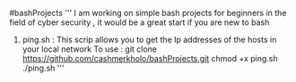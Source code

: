 #bashProjects
'''
I am working on simple bash projects for beginners in the field of cyber security , it would be a great start if you are new to bash 
1) ping.sh :
   This scrip allows you to get the Ip addresses of the hosts in your local network 
   To use :
     git clone https://github.com/cashmerkholo/bashProjects.git
     chmod +x ping.sh
     ./ping.sh
'''
